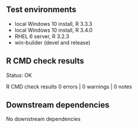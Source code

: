 ## Test environments
* local Windows 10 install, R 3.3.3
* local Windows 10 install, R 3.4.0
* RHEL 6 server, R 3.2.3
* win-builder (devel and release)

## R CMD check results
Status: OK

R CMD check results
0 errors | 0 warnings | 0 notes


## Downstream dependencies
No downstream dependencies
